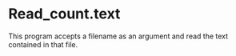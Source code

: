 # Read_count.text
This program accepts a filename as an argument and read the text contained in that file.

